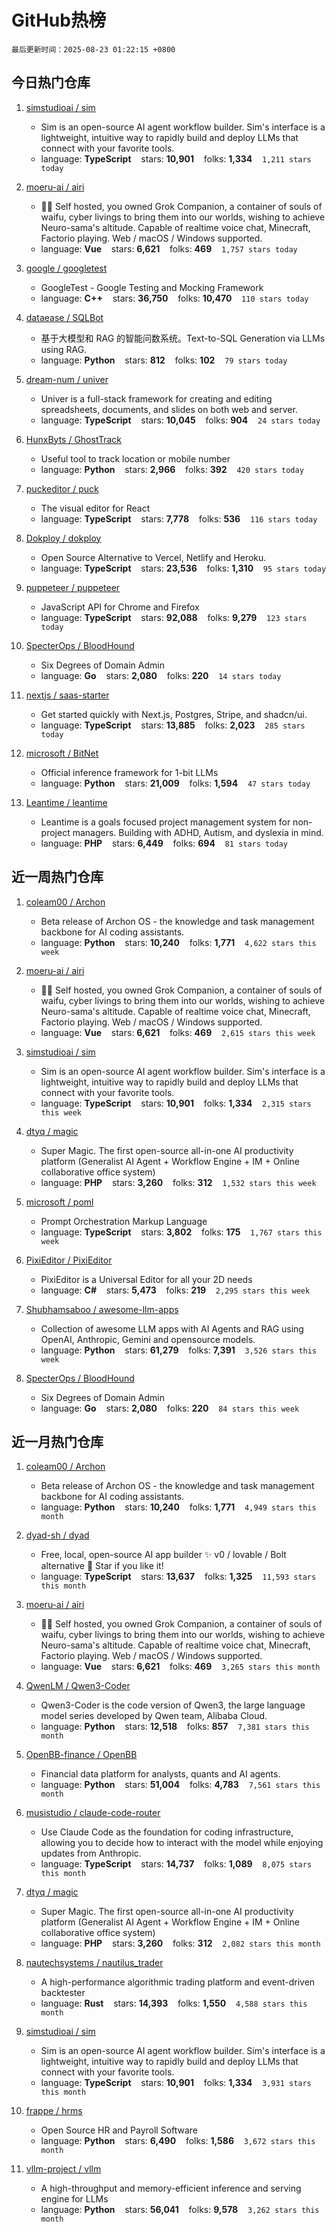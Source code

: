 # GitHub热榜

`最后更新时间：2025-08-23 01:22:15 +0800`

## 今日热门仓库

1. [simstudioai / sim](https://github.com/simstudioai/sim)
    - Sim is an open-source AI agent workflow builder. Sim's interface is a lightweight, intuitive way to rapidly build and deploy LLMs that connect with your favorite tools.
    - language: **TypeScript** &nbsp;&nbsp; stars: **10,901** &nbsp;&nbsp; folks: **1,334**  &nbsp;&nbsp; `1,211 stars today`

1. [moeru-ai / airi](https://github.com/moeru-ai/airi)
    - 💖🧸 Self hosted, you owned Grok Companion, a container of souls of waifu, cyber livings to bring them into our worlds, wishing to achieve Neuro-sama's altitude. Capable of realtime voice chat, Minecraft, Factorio playing. Web / macOS / Windows supported.
    - language: **Vue** &nbsp;&nbsp; stars: **6,621** &nbsp;&nbsp; folks: **469**  &nbsp;&nbsp; `1,757 stars today`

1. [google / googletest](https://github.com/google/googletest)
    - GoogleTest - Google Testing and Mocking Framework
    - language: **C++** &nbsp;&nbsp; stars: **36,750** &nbsp;&nbsp; folks: **10,470**  &nbsp;&nbsp; `110 stars today`

1. [dataease / SQLBot](https://github.com/dataease/SQLBot)
    - 基于大模型和 RAG 的智能问数系统。Text-to-SQL Generation via LLMs using RAG.
    - language: **Python** &nbsp;&nbsp; stars: **812** &nbsp;&nbsp; folks: **102**  &nbsp;&nbsp; `79 stars today`

1. [dream-num / univer](https://github.com/dream-num/univer)
    - Univer is a full-stack framework for creating and editing spreadsheets, documents, and slides on both web and server.
    - language: **TypeScript** &nbsp;&nbsp; stars: **10,045** &nbsp;&nbsp; folks: **904**  &nbsp;&nbsp; `24 stars today`

1. [HunxByts / GhostTrack](https://github.com/HunxByts/GhostTrack)
    - Useful tool to track location or mobile number
    - language: **Python** &nbsp;&nbsp; stars: **2,966** &nbsp;&nbsp; folks: **392**  &nbsp;&nbsp; `420 stars today`

1. [puckeditor / puck](https://github.com/puckeditor/puck)
    - The visual editor for React
    - language: **TypeScript** &nbsp;&nbsp; stars: **7,778** &nbsp;&nbsp; folks: **536**  &nbsp;&nbsp; `116 stars today`

1. [Dokploy / dokploy](https://github.com/Dokploy/dokploy)
    - Open Source Alternative to Vercel, Netlify and Heroku.
    - language: **TypeScript** &nbsp;&nbsp; stars: **23,536** &nbsp;&nbsp; folks: **1,310**  &nbsp;&nbsp; `95 stars today`

1. [puppeteer / puppeteer](https://github.com/puppeteer/puppeteer)
    - JavaScript API for Chrome and Firefox
    - language: **TypeScript** &nbsp;&nbsp; stars: **92,088** &nbsp;&nbsp; folks: **9,279**  &nbsp;&nbsp; `123 stars today`

1. [SpecterOps / BloodHound](https://github.com/SpecterOps/BloodHound)
    - Six Degrees of Domain Admin
    - language: **Go** &nbsp;&nbsp; stars: **2,080** &nbsp;&nbsp; folks: **220**  &nbsp;&nbsp; `14 stars today`

1. [nextjs / saas-starter](https://github.com/nextjs/saas-starter)
    - Get started quickly with Next.js, Postgres, Stripe, and shadcn/ui.
    - language: **TypeScript** &nbsp;&nbsp; stars: **13,885** &nbsp;&nbsp; folks: **2,023**  &nbsp;&nbsp; `285 stars today`

1. [microsoft / BitNet](https://github.com/microsoft/BitNet)
    - Official inference framework for 1-bit LLMs
    - language: **Python** &nbsp;&nbsp; stars: **21,009** &nbsp;&nbsp; folks: **1,594**  &nbsp;&nbsp; `47 stars today`

1. [Leantime / leantime](https://github.com/Leantime/leantime)
    - Leantime is a goals focused project management system for non-project managers. Building with ADHD, Autism, and dyslexia in mind.
    - language: **PHP** &nbsp;&nbsp; stars: **6,449** &nbsp;&nbsp; folks: **694**  &nbsp;&nbsp; `81 stars today`


## 近一周热门仓库

1. [coleam00 / Archon](https://github.com/coleam00/Archon)
    - Beta release of Archon OS - the knowledge and task management backbone for AI coding assistants.
    - language: **Python** &nbsp;&nbsp; stars: **10,240** &nbsp;&nbsp; folks: **1,771**  &nbsp;&nbsp; `4,622 stars this week`

1. [moeru-ai / airi](https://github.com/moeru-ai/airi)
    - 💖🧸 Self hosted, you owned Grok Companion, a container of souls of waifu, cyber livings to bring them into our worlds, wishing to achieve Neuro-sama's altitude. Capable of realtime voice chat, Minecraft, Factorio playing. Web / macOS / Windows supported.
    - language: **Vue** &nbsp;&nbsp; stars: **6,621** &nbsp;&nbsp; folks: **469**  &nbsp;&nbsp; `2,615 stars this week`

1. [simstudioai / sim](https://github.com/simstudioai/sim)
    - Sim is an open-source AI agent workflow builder. Sim's interface is a lightweight, intuitive way to rapidly build and deploy LLMs that connect with your favorite tools.
    - language: **TypeScript** &nbsp;&nbsp; stars: **10,901** &nbsp;&nbsp; folks: **1,334**  &nbsp;&nbsp; `2,315 stars this week`

1. [dtyq / magic](https://github.com/dtyq/magic)
    - Super Magic. The first open-source all-in-one AI productivity platform (Generalist AI Agent + Workflow Engine + IM + Online collaborative office system)
    - language: **PHP** &nbsp;&nbsp; stars: **3,260** &nbsp;&nbsp; folks: **312**  &nbsp;&nbsp; `1,532 stars this week`

1. [microsoft / poml](https://github.com/microsoft/poml)
    - Prompt Orchestration Markup Language
    - language: **TypeScript** &nbsp;&nbsp; stars: **3,802** &nbsp;&nbsp; folks: **175**  &nbsp;&nbsp; `1,767 stars this week`

1. [PixiEditor / PixiEditor](https://github.com/PixiEditor/PixiEditor)
    - PixiEditor is a Universal Editor for all your 2D needs
    - language: **C#** &nbsp;&nbsp; stars: **5,473** &nbsp;&nbsp; folks: **219**  &nbsp;&nbsp; `2,295 stars this week`

1. [Shubhamsaboo / awesome-llm-apps](https://github.com/Shubhamsaboo/awesome-llm-apps)
    - Collection of awesome LLM apps with AI Agents and RAG using OpenAI, Anthropic, Gemini and opensource models.
    - language: **Python** &nbsp;&nbsp; stars: **61,279** &nbsp;&nbsp; folks: **7,391**  &nbsp;&nbsp; `3,526 stars this week`

1. [SpecterOps / BloodHound](https://github.com/SpecterOps/BloodHound)
    - Six Degrees of Domain Admin
    - language: **Go** &nbsp;&nbsp; stars: **2,080** &nbsp;&nbsp; folks: **220**  &nbsp;&nbsp; `84 stars this week`


## 近一月热门仓库

1. [coleam00 / Archon](https://github.com/coleam00/Archon)
    - Beta release of Archon OS - the knowledge and task management backbone for AI coding assistants.
    - language: **Python** &nbsp;&nbsp; stars: **10,240** &nbsp;&nbsp; folks: **1,771**  &nbsp;&nbsp; `4,949 stars this month`

1. [dyad-sh / dyad](https://github.com/dyad-sh/dyad)
    - Free, local, open-source AI app builder ✨ v0 / lovable / Bolt alternative 🌟 Star if you like it!
    - language: **TypeScript** &nbsp;&nbsp; stars: **13,637** &nbsp;&nbsp; folks: **1,325**  &nbsp;&nbsp; `11,593 stars this month`

1. [moeru-ai / airi](https://github.com/moeru-ai/airi)
    - 💖🧸 Self hosted, you owned Grok Companion, a container of souls of waifu, cyber livings to bring them into our worlds, wishing to achieve Neuro-sama's altitude. Capable of realtime voice chat, Minecraft, Factorio playing. Web / macOS / Windows supported.
    - language: **Vue** &nbsp;&nbsp; stars: **6,621** &nbsp;&nbsp; folks: **469**  &nbsp;&nbsp; `3,265 stars this month`

1. [QwenLM / Qwen3-Coder](https://github.com/QwenLM/Qwen3-Coder)
    - Qwen3-Coder is the code version of Qwen3, the large language model series developed by Qwen team, Alibaba Cloud.
    - language: **Python** &nbsp;&nbsp; stars: **12,518** &nbsp;&nbsp; folks: **857**  &nbsp;&nbsp; `7,381 stars this month`

1. [OpenBB-finance / OpenBB](https://github.com/OpenBB-finance/OpenBB)
    - Financial data platform for analysts, quants and AI agents.
    - language: **Python** &nbsp;&nbsp; stars: **51,004** &nbsp;&nbsp; folks: **4,783**  &nbsp;&nbsp; `7,561 stars this month`

1. [musistudio / claude-code-router](https://github.com/musistudio/claude-code-router)
    - Use Claude Code as the foundation for coding infrastructure, allowing you to decide how to interact with the model while enjoying updates from Anthropic.
    - language: **TypeScript** &nbsp;&nbsp; stars: **14,737** &nbsp;&nbsp; folks: **1,089**  &nbsp;&nbsp; `8,075 stars this month`

1. [dtyq / magic](https://github.com/dtyq/magic)
    - Super Magic. The first open-source all-in-one AI productivity platform (Generalist AI Agent + Workflow Engine + IM + Online collaborative office system)
    - language: **PHP** &nbsp;&nbsp; stars: **3,260** &nbsp;&nbsp; folks: **312**  &nbsp;&nbsp; `2,082 stars this month`

1. [nautechsystems / nautilus_trader](https://github.com/nautechsystems/nautilus_trader)
    - A high-performance algorithmic trading platform and event-driven backtester
    - language: **Rust** &nbsp;&nbsp; stars: **14,393** &nbsp;&nbsp; folks: **1,550**  &nbsp;&nbsp; `4,588 stars this month`

1. [simstudioai / sim](https://github.com/simstudioai/sim)
    - Sim is an open-source AI agent workflow builder. Sim's interface is a lightweight, intuitive way to rapidly build and deploy LLMs that connect with your favorite tools.
    - language: **TypeScript** &nbsp;&nbsp; stars: **10,901** &nbsp;&nbsp; folks: **1,334**  &nbsp;&nbsp; `3,931 stars this month`

1. [frappe / hrms](https://github.com/frappe/hrms)
    - Open Source HR and Payroll Software
    - language: **Python** &nbsp;&nbsp; stars: **6,490** &nbsp;&nbsp; folks: **1,586**  &nbsp;&nbsp; `3,672 stars this month`

1. [vllm-project / vllm](https://github.com/vllm-project/vllm)
    - A high-throughput and memory-efficient inference and serving engine for LLMs
    - language: **Python** &nbsp;&nbsp; stars: **56,041** &nbsp;&nbsp; folks: **9,578**  &nbsp;&nbsp; `3,262 stars this month`
